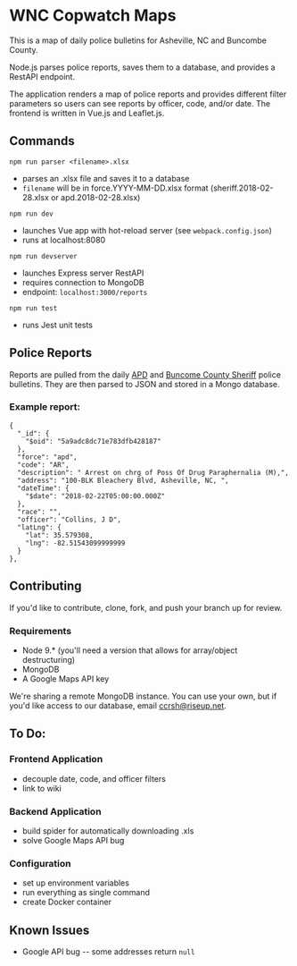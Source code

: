 # WNC Copwatch Maps
This is a map of daily police bulletins for Asheville, NC and Buncombe County.

Node.js parses police reports, saves them to a database, and provides a RestAPI endpoint.

The application renders a map of police reports and provides different filter parameters so users can see reports by officer, code, and/or date. The frontend is written in Vue.js and Leaflet.js.


## Commands
`npm run parser <filename>.xlsx`
* parses an .xlsx file and saves it to a database
* `filename` will be in force.YYYY-MM-DD.xlsx format (sheriff.2018-02-28.xlsx or apd.2018-02-28.xlsx)

`npm run dev`
* launches Vue app with hot-reload server (see `webpack.config.json`)
* runs at localhost:8080

`npm run devserver`
* launches Express server RestAPI
* requires connection to MongoDB
* endpoint: `localhost:3000/reports`

`npm run test`
* runs Jest unit tests

## Police Reports
Reports are pulled from the daily [APD](https://apdp2c.buncombecounty.org/dailybulletin.aspx) and [Buncome County Sheriff](https://bcsdp2c.buncombecounty.org/dailybulletin.aspx) police bulletins. They are then parsed to JSON and stored in a Mongo database.

### Example report:

    {
      "_id": {
        "$oid": "5a9adc8dc71e783dfb428187"
      },
      "force": "apd",
      "code": "AR",
      "description": " Arrest on chrg of Poss Of Drug Paraphernalia (M),",
      "address": "100-BLK Bleachery Blvd, Asheville, NC, ",
      "dateTime": {
        "$date": "2018-02-22T05:00:00.000Z"
      },
      "race": "",
      "officer": "Collins, J D",
      "latLng": {
        "lat": 35.579308,
        "lng": -82.51543099999999
      }
    },

## Contributing
If you'd like to contribute, clone, fork, and push your branch up for review.

### Requirements
* Node 9.* (you'll need a version that allows for array/object destructuring)
* MongoDB
* A Google Maps API key

We're sharing a remote MongoDB instance. You can use your own, but if you'd like
access to our database, email [ccrsh@riseup.net](mailto:ccrsh@riseup.net).

## To Do:
### Frontend Application
* decouple date, code, and officer filters
* link to wiki

### Backend Application
* build spider for automatically downloading .xls
* solve Google Maps API bug

### Configuration
* set up environment variables
* run everything as single command
* create Docker container


## Known Issues
* Google API bug -- some addresses return `null`
